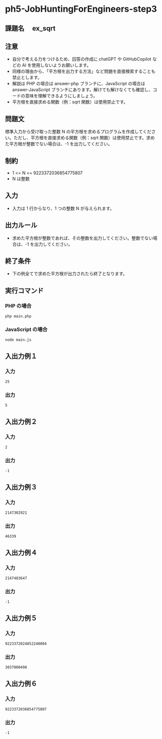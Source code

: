 # ph5-JobHuntingForEngineers-step3

## 課題名　 ex_sqrt

## 注意

- 自分で考える力をつけるため、回答の作成に chatGPT や GitHubCopilot などの AI を使用しないようお願いします。
- 同様の理由から、「平方根を出力する方法」など問題を直接検索することも禁止とします。
- 解説は PHP の場合は answer-php ブランチに、JavaScript の場合は answer-JavaScript ブランチにあります。解けても解けなくても確認し、コードの意味を理解できるようにしましょう。
- 平方根を直接求める関数（例：sqrt 関数）は使用禁止です。

## 問題文

標準入力から受け取った整数 N の平方根を求めるプログラムを作成してください。ただし、平方根を直接求める関数（例：sqrt 関数）は使用禁止です。求めた平方根が整数でない場合は、-1 を出力してください。

## 制約

- 1 <= N <= 9223372036854775807
- N は整数

## 入力

- 入力は 1 行からなり、1 つの整数 N が与えられます。

## 出力ルール

- 求めた平方根が整数であれば、その整数を出力してください。整数でない場合は、-1 を出力してください。

## 終了条件

- 下の例全てで求めた平方根が出力されたら終了となります。

## 実行コマンド

### PHP の場合

`php main.php`

### JavaScript の場合

`node main.js`

## 入出力例１

### 入力

`25`

### 出力

`5`

## 入出力例２

### 入力

`2`

### 出力

`-1`

## 入出力例３

### 入力

`2147302921`

### 出力

`46339`

## 入出力例４

### 入力

`2147483647`

### 出力

`-1`

## 入出力例５

### 入力

`9223372024852248004`

### 出力

`3037000498`

## 入出力例６

### 入力

`9223372036854775807`

### 出力

`-1`